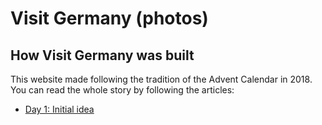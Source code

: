 # Visit Germany (photos)

## How Visit Germany was built

This website made following the tradition of the Advent Calendar in 2018. You can read the whole story by following the articles:

* [Day 1: Initial idea](https://medium.com/@digitalcrab/visit-germany-advent-2018-day-1-initial-idea-5ec1b2f34bd5)
